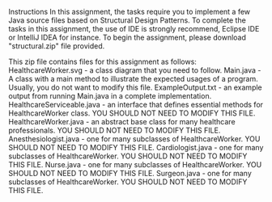 Instructions
In this assignment, the tasks require you to implement a few Java source files based on Structural Design Patterns. To complete the tasks in this assignment, the use of IDE is strongly recommend, Eclipse IDE or IntelliJ IDEA for instance. To begin the assignment, please download "structural.zip" file provided.

This zip file contains files for this assignment as follows:
HealthcareWorker.svg - a class diagram that you need to follow.
Main.java - A class with a main method to illustrate the expected usages of a program. Usually, you do not want to modify this file.
ExampleOutput.txt - an example output from running Main.java in a complete implementation.
HealthcareServiceable.java - an interface that defines essential methods for HealthcareWorker class. YOU SHOULD NOT NEED TO MODIFY THIS FILE.
HealthcareWorker.java - an abstract base class for many healthcare professionals. YOU SHOULD NOT NEED TO MODIFY THIS FILE.
Anesthesiologist.java - one for many subclasses of HealthcareWorker. YOU SHOULD NOT NEED TO MODIFY THIS FILE.
Cardiologist.java - one for many subclasses of HealthcareWorker. YOU SHOULD NOT NEED TO MODIFY THIS FILE.
Nurse.java - one for many subclasses of HealthcareWorker. YOU SHOULD NOT NEED TO MODIFY THIS FILE.
Surgeon.java - one for many subclasses of HealthcareWorker. YOU SHOULD NOT NEED TO MODIFY THIS FILE.